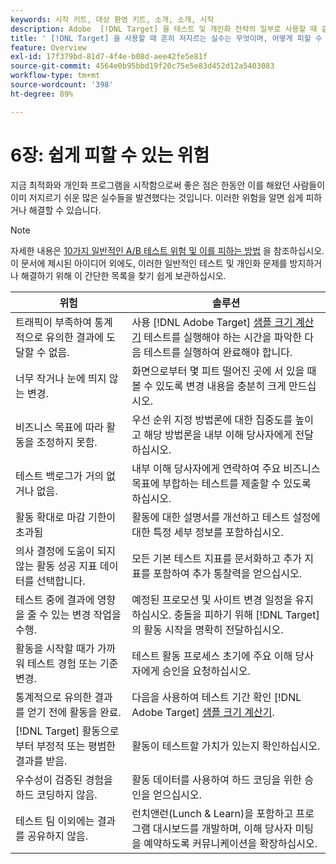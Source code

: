 ```yaml
---
keywords: 시작 키트, 대상 환영 키트, 소개, 소개, 시작
description: Adobe  [!DNL Target] 을 테스트 및 개인화 전략의 일부로 사용할 때 같은 실수를 하지 않도록 다른 사람의 실수를 통해 배우십시오.
title: ' [!DNL Target] 을 사용할 때 흔히 저지르는 실수는 무엇이며, 어떻게 피할 수 있습니까?'
feature: Overview
exl-id: 17f379bd-81d7-4f4e-b08d-aee42fe5e81f
source-git-commit: 4564e0b95bbd19f20c75e5e83d452d12a5403083
workflow-type: tm+mt
source-wordcount: '398'
ht-degree: 89%

---
```


# 6장: 쉽게 피할 수 있는 위험

지금 최적화와 개인화 프로그램을 시작함으로써 좋은 점은 한동안 이를 해왔던 사람들이 이미 저지르기 쉬운 많은 실수들을 발견했다는 것입니다. 이러한 위험을 알면 쉽게 피하거나 해결할 수 있습니다.

>[!NOTE]
>
>자세한 내용은 [10가지 일반적인 A/B 테스트 위험 및 이를 피하는 방법](/help/main/c-activities/t-test-ab/common-ab-testing-pitfalls.md) 을 참조하십시오. 이 문서에 제시된 아이디어 외에도, 이러한 일반적인 테스트 및 개인화 문제를 방지하거나 해결하기 위해 이 간단한 목록을 찾기 쉽게 보관하십시오.

| 위험 | 솔루션 |
| --- | --- |
| 트래픽이 부족하여 통계적으로 유의한 결과에 도달할 수 없음. | 사용 [!DNL Adobe Target] [샘플 크기 계산기](/help/main/c-activities/t-test-ab/sample-size-determination.md#section_6B8725BD704C4AFE939EF2A6B6E834E6) 테스트를 실행해야 하는 시간을 파악한 다음 테스트를 실행하여 완료해야 합니다. |
| 너무 작거나 눈에 띄지 않는 변경. | 화면으로부터 몇 피트 떨어진 곳에 서 있을 때 볼 수 있도록 변경 내용을 충분히 크게 만드십시오. |
| 비즈니스 목표에 따라 활동을 조정하지 못함. | 우선 순위 지정 방법론에 대한 집중도를 높이고 해당 방법론을 내부 이해 당사자에게 전달하십시오. |
| 테스트 백로그가 거의 없거나 없음. | 내부 이해 당사자에게 연락하여 주요 비즈니스 목표에 부합하는 테스트를 제출할 수 있도록 하십시오. |
| 활동 확대로 마감 기한이 초과됨 | 활동에 대한 설명서를 개선하고 테스트 설정에 대한 특정 세부 정보를 포함하십시오. |
| 의사 결정에 도움이 되지 않는 활동 성공 지표 데이터를 선택합니다. | 모든 기본 테스트 지표를 문서화하고 추가 지표를 포함하여 추가 통찰력을 얻으십시오. |
| 테스트 중에 결과에 영향을 줄 수 있는 변경 작업을 수행. | 예정된 프로모션 및 사이트 변경 일정을 유지하십시오. 충돌을 피하기 위해 [!DNL Target] 의 활동 시작을 명확히 전달하십시오. |
| 활동을 시작할 때가 가까워 테스트 경험 또는 기준 변경. | 테스트 활동 프로세스 초기에 주요 이해 당사자에게 승인을 요청하십시오. |
| 통계적으로 유의한 결과를 얻기 전에 활동을 완료. | 다음을 사용하여 테스트 기간 확인 [!DNL Adobe Target] [샘플 크기 계산기](/help/main/c-activities/t-test-ab/sample-size-determination.md#section_6B8725BD704C4AFE939EF2A6B6E834E6). |
| [!DNL Target] 활동으로부터 부정적 또는 평범한 결과를 받음. | 활동이 테스트할 가치가 있는지 확인하십시오. |
| 우수성이 검증된 경험을 하드 코딩하지 않음. | 활동 데이터를 사용하여 하드 코딩을 위한 승인을 얻으십시오. |
| 테스트 팀 이외에는 결과를 공유하지 않음. | 런치앤런(Lunch &amp; Learn)을 포함하고 프로그램 대시보드를 개발하며, 이해 당사자 미팅을 예약하도록 커뮤니케이션을 확장하십시오. |
